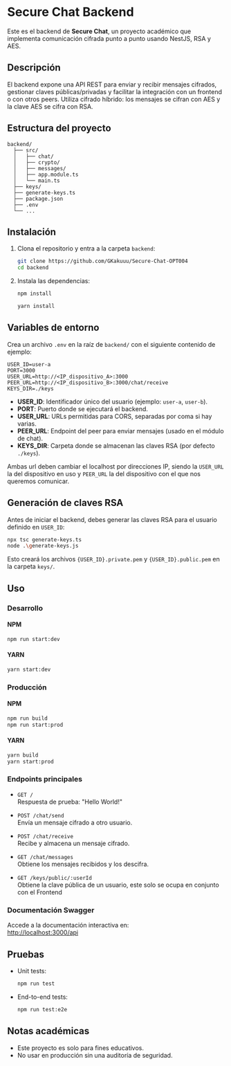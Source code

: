 # Secure Chat Backend

Este es el backend de **Secure Chat**, un proyecto académico que implementa comunicación cifrada punto a punto usando NestJS, RSA y AES.

## Descripción

El backend expone una API REST para enviar y recibir mensajes cifrados, gestionar claves públicas/privadas y facilitar la integración con un frontend o con otros peers. Utiliza cifrado híbrido: los mensajes se cifran con AES y la clave AES se cifra con RSA.

## Estructura del proyecto

```
backend/
  ├── src/
  │   ├── chat/
  │   ├── crypto/
  │   ├── messages/
  │   ├── app.module.ts
  │   └── main.ts
  ├── keys/
  ├── generate-keys.ts
  ├── package.json
  ├── .env
  └── ...
```

## Instalación

1. Clona el repositorio y entra a la carpeta `backend`:

   ```bash
   git clone https://github.com/GKakuuu/Secure-Chat-OPT004
   cd backend
   ```

2. Instala las dependencias:

   ```bash
   npm install

   yarn install
   ```

## Variables de entorno

Crea un archivo `.env` en la raíz de `backend/` con el siguiente contenido de ejemplo:

```
USER_ID=user-a
PORT=3000
USER_URL=http://<IP_dispositivo_A>:3000
PEER_URL=http://<IP_dispositivo_B>:3000/chat/receive
KEYS_DIR=./keys
```

- **USER_ID**: Identificador único del usuario (ejemplo: `user-a`, `user-b`).  
- **PORT**: Puerto donde se ejecutará el backend.
- **USER_URL**: URLs permitidas para CORS, separadas por coma si hay varias.
- **PEER_URL**: Endpoint del peer para enviar mensajes (usado en el módulo de chat).
- **KEYS_DIR**: Carpeta donde se almacenan las claves RSA (por defecto `./keys`).

Ambas url deben cambiar el localhost por direcciones IP, siendo la `USER_URL` la del dispositivo en uso y `PEER_URL` la del dispositivo con el que nos queremos comunicar.

## Generación de claves RSA

Antes de iniciar el backend, debes generar las claves RSA para el usuario definido en `USER_ID`:

```bash
npx tsc generate-keys.ts
node .\generate-keys.js
```

Esto creará los archivos `{USER_ID}.private.pem` y `{USER_ID}.public.pem` en la carpeta `keys/`.

## Uso

### Desarrollo

#### NPM

```bash
npm run start:dev
```
#### YARN

```bash
yarn start:dev
```

### Producción

#### NPM

```bash
npm run build
npm run start:prod
```
#### YARN

```bash
yarn build
yarn start:prod
```

### Endpoints principales

- `GET /`  
  Respuesta de prueba: "Hello World!"

- `POST /chat/send`  
  Envía un mensaje cifrado a otro usuario.

- `POST /chat/receive`  
  Recibe y almacena un mensaje cifrado.

- `GET /chat/messages`  
  Obtiene los mensajes recibidos y los descifra.

- `GET /keys/public/:userId`  
  Obtiene la clave pública de un usuario, este solo se ocupa en conjunto con el Frontend

### Documentación Swagger

Accede a la documentación interactiva en:  
[http://localhost:3000/api](http://localhost:3000/api)

## Pruebas

- Unit tests:

  ```bash
  npm run test
  ```

- End-to-end tests:

  ```bash
  npm run test:e2e
  ```

## Notas académicas

- Este proyecto es solo para fines educativos.
- No usar en producción sin una auditoría de seguridad.
